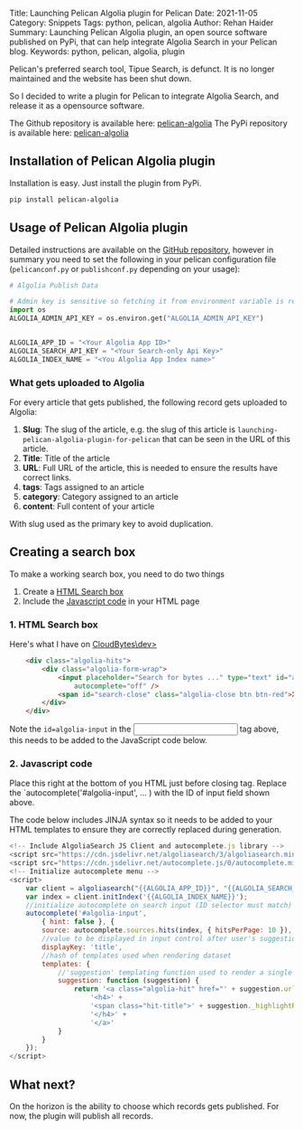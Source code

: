 Title: Launching Pelican Algolia plugin for Pelican
Date: 2021-11-05
Category: Snippets
Tags: python, pelican, algolia
Author: Rehan Haider
Summary: Launching Pelican Algolia plugin, an open source software published on PyPi, that can help integrate Algolia Search in your Pelican blog.
Keywords: python, pelican, algolia, plugin


Pelican's preferred search tool, Tipue Search, is defunct. It is no longer maintained and the website has been shut down. 

So I decided to write a plugin for Pelican to integrate Algolia Search, and release it as a opensource software. 

The Github repository is available here: [pelican-algolia](https://github.com/rehanhaider/pelican-algolia)
The PyPi repository is available here: [pelican-algolia](https://pypi.org/project/pelican-algolia/)


## Installation of Pelican Algolia plugin
Installation is easy. Just install the plugin from PyPi.

```bash
pip install pelican-algolia
```

## Usage of Pelican Algolia plugin

Detailed instructions are available on the [GitHub repository](https://github.com/rehanhaider/pelican-algolia), however in summary you need to set the following in your pelican configuration file (`pelicanconf.py` or `publishconf.py` depending on your usage):

```python
# Algolia Publish Data

# Admin key is sensitive so fetching it from environment variable is recommended
import os
ALGOLIA_ADMIN_API_KEY = os.environ.get("ALGOLIA_ADMIN_API_KEY")


ALGOLIA_APP_ID = "<Your Algolia App ID>"
ALGOLIA_SEARCH_API_KEY = "<Your Search-only Api Key>"
ALGOLIA_INDEX_NAME = "<You Algolia App Index name>"
```

### What gets uploaded to Algolia

For every article that gets published, the following record gets uploaded to Algolia:

1. **Slug**: The slug of the article, e.g. the slug of this article is `launching-pelican-algolia-plugin-for-pelican` that can be seen in the URL of this article.
2. **Title**: Title of the article
3. **URL**: Full URL of the article, this is needed to ensure the results have correct links.
4. **tags**: Tags assigned to an article
5. **category**: Category assigned to an article
6. **content**: Full content of your article

With slug used as the primary key to avoid duplication.

## Creating a search box
To make a working search box, you need to do two things

1. Create a [HTML Search box](#1-html-search-box)
2. Include the [Javascript code](#2-javascript-code) in your HTML page


### 1. HTML Search box
Here's what I have on [CloudBytes\dev>](https://cloudbytes.dev)

```html
    <div class="algolia-hits">
        <div class="algolia-form-wrap">
            <input placeholder="Search for bytes ..." type="text" id="algolia-input" class="algolia-input"
                autocomplete="off" />
            <span id="search-close" class="algolia-close btn btn-red">X</span>
        </div>
    </div>
```
Note the `id=algolia-input` in the <input> tag above, this needs to be added to the JavaScript code below.

### 2. Javascript code
Place this right at the bottom of you HTML just before closing </html> tag.
Replace the `autocomplete('#algolia-input', ... ) with the ID of input field shown above.

The code below includes JINJA syntax so it needs to be added to your HTML templates to ensure they are correctly replaced during generation.

```javascript
<!-- Include AlgoliaSearch JS Client and autocomplete.js library -->
<script src="https://cdn.jsdelivr.net/algoliasearch/3/algoliasearch.min.js"></script>
<script src="https://cdn.jsdelivr.net/autocomplete.js/0/autocomplete.min.js"></script>
<!-- Initialize autocomplete menu -->
<script>
    var client = algoliasearch("{{ALGOLIA_APP_ID}}", "{{ALGOLIA_SEARCH_API_KEY}}");
    var index = client.initIndex('{{ALGOLIA_INDEX_NAME}}');
    //initialize autocomplete on search input (ID selector must match)
    autocomplete('#algolia-input',
        { hint: false }, {
        source: autocomplete.sources.hits(index, { hitsPerPage: 10 }),
        //value to be displayed in input control after user's suggestion selection
        displayKey: 'title',
        //hash of templates used when rendering dataset
        templates: {
            //'suggestion' templating function used to render a single suggestion
            suggestion: function (suggestion) {
                return '<a class="algolia-hit" href="' + suggestion.url + '">' +
                    '<h4>' +
                    '<span class="hit-title">' + suggestion._highlightResult.title.value + '</span>' +
                    '</h4>' +
                    '</a>'
            }
        }
    });
</script>
```

## What next?

On the horizon is the ability to choose which records gets published. For now, the plugin will publish all records.
